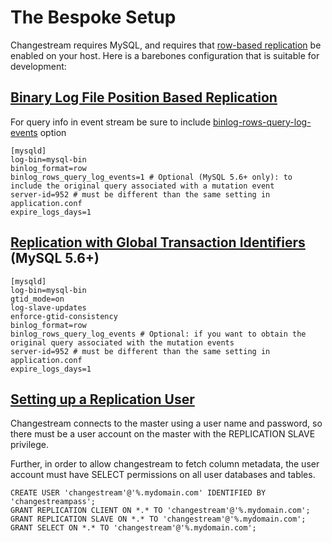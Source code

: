# The Bespoke Setup

Changestream requires MySQL, and requires that [row-based replication](https://dev.mysql.com/doc/refman/5.7/en/replication-formats.html)
be enabled on your host. Here is a barebones configuration that is suitable for development:

## [Binary Log File Position Based Replication](http://dev.mysql.com/doc/refman/5.7/en/binlog-replication-configuration-overview.html)

For query info in event stream be sure to include [binlog-rows-query-log-events](https://dev.mysql.com/doc/refman/5.6/en/replication-options-binary-log.html#option_mysqld_binlog-rows-query-log-events) option

```
[mysqld]
log-bin=mysql-bin
binlog_format=row
binlog_rows_query_log_events=1 # Optional (MySQL 5.6+ only): to include the original query associated with a mutation event
server-id=952 # must be different than the same setting in application.conf
expire_logs_days=1
```

## [Replication with Global Transaction Identifiers](http://dev.mysql.com/doc/refman/5.7/en/replication-gtids.html) (MySQL 5.6+)
```
[mysqld]
log-bin=mysql-bin
gtid_mode=on
log-slave-updates
enforce-gtid-consistency
binlog_format=row
binlog_rows_query_log_events # Optional: if you want to obtain the original query associated with the mutation events
server-id=952 # must be different than the same setting in application.conf
expire_logs_days=1
```

## [Setting up a Replication User](https://dev.mysql.com/doc/refman/5.7/en/replication-howto-repuser.html)
Changestream connects to the master using a user name and password, so there must be
a user account on the master with the REPLICATION SLAVE privilege.

Further, in order to allow changestream to fetch column metadata, the user account
must have SELECT permissions on all user databases and tables.

```
CREATE USER 'changestream'@'%.mydomain.com' IDENTIFIED BY 'changestreampass';
GRANT REPLICATION CLIENT ON *.* TO 'changestream'@'%.mydomain.com';
GRANT REPLICATION SLAVE ON *.* TO 'changestream'@'%.mydomain.com';
GRANT SELECT ON *.* TO 'changestream'@'%.mydomain.com';
```
